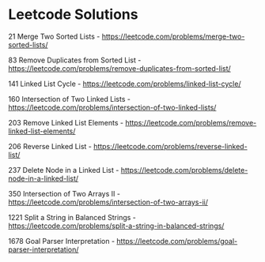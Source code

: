 # Leetcode Solutions

21 Merge Two Sorted Lists - https://leetcode.com/problems/merge-two-sorted-lists/

83 Remove Duplicates from Sorted List - https://leetcode.com/problems/remove-duplicates-from-sorted-list/

141 Linked List Cycle - https://leetcode.com/problems/linked-list-cycle/

160 Intersection of Two Linked Lists - https://leetcode.com/problems/intersection-of-two-linked-lists/

203 Remove Linked List Elements - https://leetcode.com/problems/remove-linked-list-elements/

206 Reverse Linked List - https://leetcode.com/problems/reverse-linked-list/

237 Delete Node in a Linked List - https://leetcode.com/problems/delete-node-in-a-linked-list/

350 Intersection of Two Arrays II - https://leetcode.com/problems/intersection-of-two-arrays-ii/

1221 Split a String in Balanced Strings - https://leetcode.com/problems/split-a-string-in-balanced-strings/

1678 Goal Parser Interpretation - https://leetcode.com/problems/goal-parser-interpretation/
